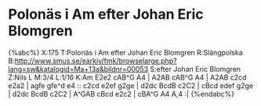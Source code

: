 # Polonäs i Am efter Johan Eric Blomgren

{%abc%}
X:175
T:Polonäs i Am efter Johan Eric Blomgren
R:Slängpolska
B:http://www.smus.se/earkiv/fmk/browselarge.php?lang=sw&katalogid=Ma+13a&bildnr=00053
S:efter Johan Eric Blomgren
Z:Nils L
M:3/4
L:1/16
K:Am
E2e2 cAB^G A4 | A2AB cAB^G A4 | A2AB c2cd e2a2 | agfe gfe^d e4 ::
c2cd e2ef g2ge | d2dc BcdB c2C2 | cBcd edef g2ge | d2dc BcdB c2C2 |
A^GAB cBcd e2c2 | cBA^G A4 A,4 :|
{%endabc%}
